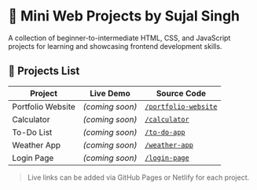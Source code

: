 # 🚀 Mini Web Projects by Sujal Singh

A collection of beginner-to-intermediate HTML, CSS, and JavaScript projects for learning and showcasing frontend development skills.

## 📂 Projects List

| Project           | Live Demo | Source Code |
|------------------|-----------|-------------|
| Portfolio Website | *(coming soon)* | [`/portfolio-website`](./portfolio-website) |
| Calculator        | *(coming soon)* | [`/calculator`](./calculator) |
| To-Do List        | *(coming soon)* | [`/to-do-app`](./to-do-app) |
| Weather App       | *(coming soon)* | [`/weather-app`](./weather-app) |
| Login Page        | *(coming soon)* | [`/login-page`](./login-page) |

> Live links can be added via GitHub Pages or Netlify for each project.
